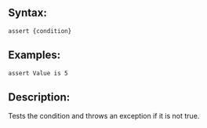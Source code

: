 ## Syntax:
`assert {condition}`
## Examples:
`assert Value is 5`
## Description:
Tests the condition and throws an exception if it is not true.
